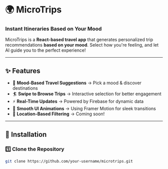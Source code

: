 # 🌍 MicroTrips

### **Instant Itineraries Based on Your Mood**
MicroTrips is a **React-based travel app** that generates personalized trip recommendations **based on your mood**. Select how you're feeling, and let AI guide you to the perfect experience!

---

## ✨ Features
- 🌟 **Mood-Based Travel Suggestions** → Pick a mood & discover destinations  
- 🏄 **Swipe to Browse Trips** → Interactive selection for better engagement  
- ⚡ **Real-Time Updates** → Powered by Firebase for dynamic data  
- 🎨 **Smooth UI Animations** → Using Framer Motion for sleek transitions  
- 📍 **Location-Based Filtering** → Coming soon!  

---

## 🔧 Installation
### **1️⃣ Clone the Repository**
```bash
git clone https://github.com/your-username/microtrips.git
